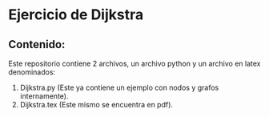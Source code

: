 # Ejercicio de Dijkstra
## Contenido: 
Este repositorio contiene 2 archivos, un archivo python y un archivo en latex denominados:
  1. Dijkstra.py (Este ya contiene un ejemplo con nodos y grafos internamente).
  2. Dijkstra.tex (Este mismo se encuentra en pdf).
